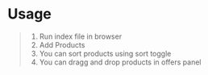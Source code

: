 # Usage
> 1. Run index file in browser
> 2. Add Products
> 3. You can sort products using sort toggle
> 4. You can dragg and drop products in offers panel
